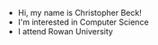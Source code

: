 - Hi, my name is Christopher Beck!
- I'm interested in Computer Science
- I attend Rowan University



